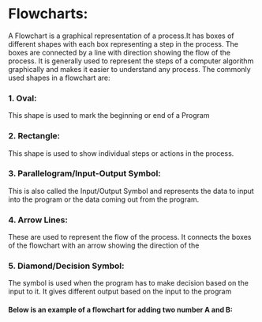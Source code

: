 # Flowcharts:
A Flowchart is a graphical representation of a process.It has boxes of different shapes with each box representing a step in the process. The boxes are connected by a line with direction showing the flow of the process. It is generally used to represent the steps of a computer algorithm graphically and makes it easier to understand any process. The commonly used shapes in a flowchart are:

### 1. Oval: 
This shape is used to mark the beginning or end of a Program
### 2. Rectangle: 
This shape is used to show individual steps or actions in the process.
### 3. Parallelogram/Input-Output Symbol: 
This is also called the Input/Output Symbol and represents the data to input into the program or the data coming out from the program.
### 4. Arrow Lines: 
These are used to represent the flow of the process. It connects the boxes of the flowchart with an arrow showing the direction of the 
### 5. Diamond/Decision Symbol: 
The symbol is used when the program has to make decision based on the input to it. It gives different output based on the input to the program

#### Below is an example of a flowchart for adding two number A and B: